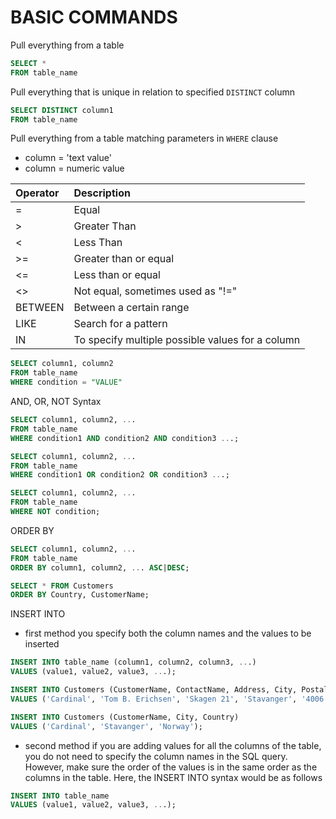 # BASIC COMMANDS

Pull everything from a table

```SQL
SELECT *
FROM table_name
```

Pull everything that is unique in relation to specified `DISTINCT` column

```SQL
SELECT DISTINCT column1
FROM table_name
```

Pull everything from a table matching parameters in `WHERE` clause

- column = 'text value'
- column = numeric value

|Operator|Description|
|:---    |:---       |
|=       |Equal|
|>       |Greater Than|
|<       |Less Than|
|>=      |Greater than or equal|
|<=      |Less than or equal|
|<>      |Not equal, sometimes used as "!="|
|BETWEEN |Between a certain range|
|LIKE    |Search for a pattern|
|IN      |To specify multiple possible values for a column|

```SQL
SELECT column1, column2
FROM table_name
WHERE condition = "VALUE"
```

AND, OR, NOT Syntax

```SQL
SELECT column1, column2, ...
FROM table_name
WHERE condition1 AND condition2 AND condition3 ...;

SELECT column1, column2, ...
FROM table_name
WHERE condition1 OR condition2 OR condition3 ...;

SELECT column1, column2, ...
FROM table_name
WHERE NOT condition;
```

ORDER BY

```SQL
SELECT column1, column2, ...
FROM table_name
ORDER BY column1, column2, ... ASC|DESC;

SELECT * FROM Customers
ORDER BY Country, CustomerName;
```

INSERT INTO

- first method you specify both the column names and the values to be inserted

```SQL
INSERT INTO table_name (column1, column2, column3, ...)
VALUES (value1, value2, value3, ...);

INSERT INTO Customers (CustomerName, ContactName, Address, City, PostalCode, Country)
VALUES ('Cardinal', 'Tom B. Erichsen', 'Skagen 21', 'Stavanger', '4006', 'Norway');

INSERT INTO Customers (CustomerName, City, Country)
VALUES ('Cardinal', 'Stavanger', 'Norway');
```

- second method if you are adding values for all the columns of the table, you do not need to specify the column names in the SQL query. However, make sure the order of the values is in the same order as the columns in the table. Here, the INSERT INTO syntax would be as follows

```SQL
INSERT INTO table_name
VALUES (value1, value2, value3, ...);
```

